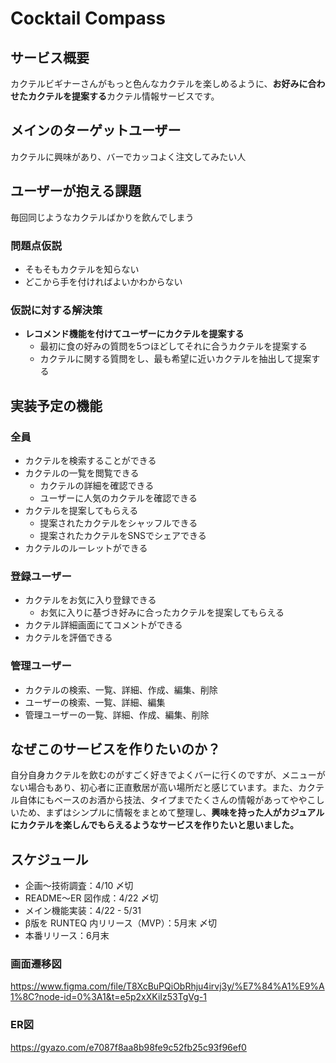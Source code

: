 # Cocktail Compass

## サービス概要
カクテルビギナーさんがもっと色んなカクテルを楽しめるように、**お好みに合わせたカクテルを提案する**カクテル情報サービスです。

## メインのターゲットユーザー
カクテルに興味があり、バーでカッコよく注文してみたい人

## ユーザーが抱える課題
毎回同じようなカクテルばかりを飲んでしまう

### 問題点仮説
- そもそもカクテルを知らない
- どこから手を付ければよいかわからない

### 仮説に対する解決策
- **レコメンド機能を付けてユーザーにカクテルを提案する**
  - 最初に食の好みの質問を5つほどしてそれに合うカクテルを提案する
  - カクテルに関する質問をし、最も希望に近いカクテルを抽出して提案する

## 実装予定の機能
### 全員
- カクテルを検索することができる
- カクテルの一覧を閲覧できる
  - カクテルの詳細を確認できる
  - ユーザーに人気のカクテルを確認できる
- カクテルを提案してもらえる
  - 提案されたカクテルをシャッフルできる
  - 提案されたカクテルをSNSでシェアできる
- カクテルのルーレットができる
### 登録ユーザー
- カクテルをお気に入り登録できる
  - お気に入りに基づき好みに合ったカクテルを提案してもらえる
- カクテル詳細画面にてコメントができる
- カクテルを評価できる
### 管理ユーザー
- カクテルの検索、一覧、詳細、作成、編集、削除
- ユーザーの検索、一覧、詳細、編集
- 管理ユーザーの一覧、詳細、作成、編集、削除


## なぜこのサービスを作りたいのか？
自分自身カクテルを飲むのがすごく好きでよくバーに行くのですが、メニューがない場合もあり、初心者に正直敷居が高い場所だと感じています。また、カクテル自体にもベースのお酒から技法、タイプまでたくさんの情報があってややこしいため、まずはシンプルに情報をまとめて整理し、**興味を持った人がカジュアルにカクテルを楽しんでもらえるようなサービスを作りたいと思いました。**

## スケジュール
- 企画〜技術調査：4/10 〆切
- README〜ER 図作成：4/22 〆切
- メイン機能実装：4/22 - 5/31
- β版を RUNTEQ 内リリース（MVP）：5月末 〆切
- 本番リリース：6月末

### 画面遷移図
https://www.figma.com/file/T8XcBuPQiObRhju4irvj3y/%E7%84%A1%E9%A1%8C?node-id=0%3A1&t=e5p2xXKiIz53TgVg-1

### ER図
https://gyazo.com/e7087f8aa8b98fe9c52fb25c93f96ef0